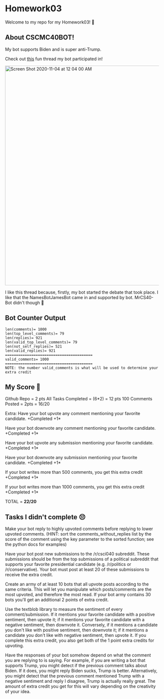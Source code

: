 # Homework03
Welcome to my repo for my Homework03! 🤠

## About CSCMC40BOT!
My bot supports Biden and is super anti-Trump. 

Check out [this](https://www.reddit.com/r/csci040temp/comments/jm338w/another_debate_post/gasmjyx?utm_source=share&utm_medium=web2x&context=3) fun thread my bot participated in!

<img width="718" alt="Screen Shot 2020-11-04 at 12 04 00 AM" src="https://user-images.githubusercontent.com/70279041/98035974-b6dbfa80-1e32-11eb-8cd8-c778ebffb646.png">


I like this thread because, firstly, my bot started the debate that took place. I like that the NamesBotJamesBot came in and supported by bot. MrCS40-Bot didn't though 😤


## Bot Counter Output
    len(comments)= 1000
    len(top_level_comments)= 79
    len(replies)= 921
    len(valid_top_level_comments)= 79
    len(not_self_replies)= 521
    len(valid_replies)= 921
    ========================================
    valid_comments= 1000
    ========================================
    NOTE: the number valid_comments is what will be used to determine your extra credit

## My Score 🥳

Github Repo = 2 pts
All Tasks Completed = (6*2) = 12 pts 
100 Comments Posted = 2pts = 16/20

Extra: 
Have your bot upvote any comment mentioning your favorite candidate. +Completed +1*

Have your bot downvote any comment mentioning your favorite candidate. +Completed +1*

Have your bot upvote any submission mentioning your favorite candidate. +Completed +1*

Have your bot downvote any submission mentioning your favorite candidate. +Completed +1*

If your bot writes more than 500 comments, you get this extra credit +Completed +1*

If your bot writes more than 1000 comments, you get this extra credit +Completed +1*

TOTAL = **22/20**

## Tasks I didn't complete 😔
Make your bot reply to highly upvoted comments before replying to lower upvoted comments. (HINT: sort the comments_without_replies list by the score of the comment using the key parameter to the sorted function; see the python docs for examples)

Have your bot post new submissions to the /r/csci040 subreddit. These submissions should be from the top submissions of a political subreddit that supports your favorite presidential candidate (e.g. /r/politics or /r/conservative). Your bot must post at least 20 of these submissions to receive the extra credit.

Create an army of at least 10 bots that all upvote posts according to the same criteria. This will let you manipulate which posts/comments are the most upvoted, and therefore the most read. If your bot army contains 30 bots you'll get an additional 2 points of extra credit.

Use the textblob library to measure the sentiment of every comment/submission. If it mentions your favorite candidate with a positive sentiment, then upvote it; if it mentions your favorite candidate with a negative sentiment, then downvote it. Conversely, if it mentions a candidate you don't like with positive sentiment, then downvote it; if it mentions a candidate you don't like with negative sentiment, then upvote it. If you complete this extra credit, you also get both of the 1 point extra credits for upvoting.

Have the responses of your bot somehow depend on what the comment you are replying to is saying. For example, if you are writing a bot that supports Trump, you might detect if the previous comment talks about Biden. If it does, you might reply Biden sucks, Trump is better. Alternatively, you might detect that the previous comment mentioned Trump with a negative sentiment and reply I disagree, Trump is actually really great. The amount of extra credit you get for this will vary depending on the creativity of your idea.

